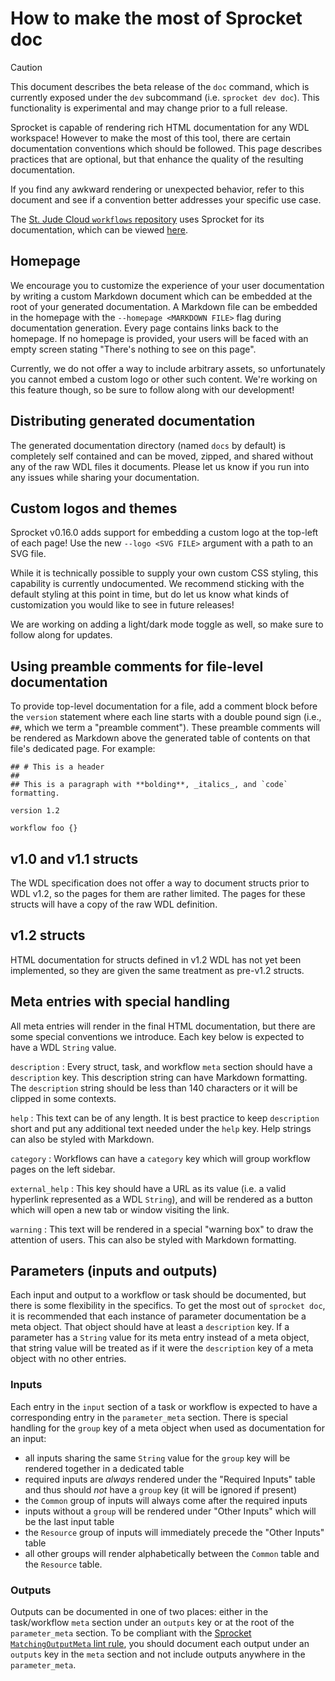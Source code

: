 # How to make the most of Sprocket doc

> [!CAUTION]
> This document describes the beta release of the `doc` command, which is currently exposed under the `dev` subcommand (i.e. `sprocket dev doc`).
> This functionality is experimental and may change  prior to a full release.

Sprocket is capable of rendering rich HTML documentation for any WDL workspace! However to make the most of this tool, there are certain documentation conventions which should be followed. This page describes practices that are optional, but that enhance the quality of the resulting documentation.

If you find any awkward rendering or unexpected behavior, refer to this document and see if a convention better addresses your specific use case.

The [St. Jude Cloud `workflows` repository](https://github.com/stjudecloud/workflows) uses Sprocket for its documentation, which can be viewed [here](https://stjudecloud.github.io/workflows/index.html).

## Homepage

We encourage you to customize the experience of your user documentation by writing a custom Markdown document which can be embedded at the root of your generated documentation. A Markdown file can be embedded in the homepage with the `--homepage <MARKDOWN FILE>` flag during documentation generation. Every page contains links back to the homepage. If no homepage is provided, your users will be faced with an empty screen stating "There's nothing to see on this page".

Currently, we do not offer a way to include arbitrary assets, so unfortunately you cannot embed a custom logo or other such content. We're working on this feature though, so be sure to follow along with our development!

## Distributing generated documentation

The generated documentation directory (named `docs` by default) is completely self contained and can be moved, zipped, and shared without any of the raw WDL files it documents. Please let us know if you run into any issues while sharing your documentation.

## Custom logos and themes

Sprocket v0.16.0 adds support for embedding a custom logo at the top-left of each page! Use the new `--logo <SVG FILE>` argument with a path to an SVG file.

While it is technically possible to supply your own custom CSS styling, this capability is currently undocumented. We recommend sticking with the default styling at this point in time, but do let us know what kinds of customization you would like to see in future releases! 

We are working on adding a light/dark mode toggle as well, so make sure to follow along for updates.

## Using preamble comments for file-level documentation

To provide top-level documentation for a file, add a comment block before the `version` statement where each line starts with a double pound sign (i.e., `##`, which we term a "preamble comment"). These preamble comments will be rendered as Markdown above the generated table of contents on that file's dedicated page. For example:

```wdl
## # This is a header
##
## This is a paragraph with **bolding**, _italics_, and `code` formatting.

version 1.2

workflow foo {}
```

## v1.0 and v1.1 structs

The WDL specification does not offer a way to document structs prior to WDL v1.2, so the pages for them are rather limited. The pages for these structs will have a copy of the raw WDL definition.

## v1.2 structs

HTML documentation for structs defined in v1.2 WDL has not yet been implemented, so they are given the same treatment as pre-v1.2 structs.

## Meta entries with special handling

All meta entries will render in the final HTML documentation, but there are some special conventions we introduce. Each key below is expected to have a WDL `String` value.

`description`
: Every struct, task, and workflow `meta` section should have a `description` key. This description string can have Markdown formatting. The `description` string should be less than 140 characters or it will be clipped in some contexts.

`help`
: This text can be of any length. It is best practice to keep `description` short and put any additional text needed under the `help` key. Help strings can also be styled with Markdown.

`category`
: Workflows can have a `category` key which will group workflow pages on the left sidebar.

`external_help`
: This key should have a URL as its value (i.e. a valid hyperlink represented as a WDL `String`), and will be rendered as a button which will open a new tab or window visiting the link.

`warning`
: This text will be rendered in a special "warning box" to draw the attention of users. This can also be styled with Markdown formatting.

## Parameters (inputs and outputs)

Each input and output to a workflow or task should be documented, but there is some flexibility in the specifics. To get the most out of `sprocket doc`, it is recommended that each instance of parameter documentation be a meta object. That object should have at least a `description` key. If a parameter has a `String` value for its meta entry instead of a meta object, that string value will be treated as if it were the `description` key of a meta object with no other entries.

### Inputs

Each entry in the `input` section of a task or workflow is expected to have a corresponding entry in the `parameter_meta` section. There is special handling for the `group` key of a meta object when used as documentation for an input:

- all inputs sharing the same `String` value for the `group` key will be rendered together in a dedicated table
- required inputs are _always_ rendered under the "Required Inputs" table and thus should _not_ have a `group` key (it will be ignored if present)
- the `Common` group of inputs will always come after the required inputs
- inputs without a `group` will be rendered under "Other Inputs" which will be the last input table
- the `Resource` group of inputs will immediately precede the "Other Inputs" table
- all other groups will render alphabetically between the `Common` table and the `Resource` table.

### Outputs

Outputs can be documented in one of two places: either in the task/workflow `meta` section under an `outputs` key or at the root of the `parameter_meta` section. To be compliant with the [Sprocket `MatchingOutputMeta` lint rule](https://docs.rs/wdl/latest/wdl/lint/index.html#lint-rules), you should document each output under an `outputs` key in the `meta` section and not include outputs anywhere in the `parameter_meta`.

